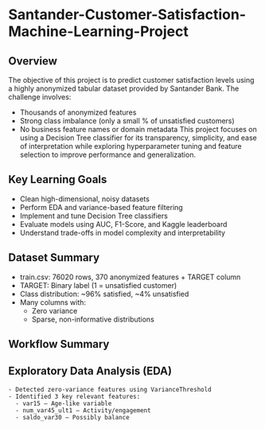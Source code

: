 # Santander-Customer-Satisfaction-Machine-Learning-Project

## Overview
The objective of this project is to predict customer satisfaction levels using a highly anonymized tabular dataset provided by Santander Bank. The challenge involves:
 - Thousands of anonymized features
 - Strong class imbalance (only a small % of unsatisfied customers)
 - No business feature names or domain metadata
This project focuses on using a Decision Tree classifier for its transparency, simplicity, and ease of interpretation while exploring hyperparameter tuning and feature selection to improve performance and generalization.

## Key Learning Goals
 - Clean high-dimensional, noisy datasets
 - Perform EDA and variance-based feature filtering
 - Implement and tune Decision Tree classifiers
 - Evaluate models using AUC, F1-Score, and Kaggle leaderboard
 - Understand trade-offs in model complexity and interpretability
   
## Dataset Summary
 - train.csv: 76020 rows, 370 anonymized features + TARGET column
 - TARGET: Binary label (1 = unsatisfied customer)
 - Class distribution: ~96% satisfied, ~4% unsatisfied
 - Many columns with:
    - Zero variance
    - Sparse, non-informative distributions
  
 ## Workflow Summary
   ## Exploratory Data Analysis (EDA)
    - Detected zero-variance features using VarianceThreshold
    - Identified 3 key relevant features:
      - var15 – Age-like variable
      - num_var45_ult1 – Activity/engagement
      - saldo_var30 – Possibly balance



